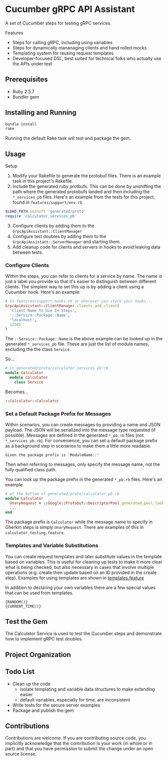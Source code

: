 # Cucumber gRPC API Assistant

A set of Cucumber steps for testing gRPC services.

Features

- Steps for calling gRPC, including using variables
- Steps for dynamically mananaging clients and hand rolled mocks
- Templating system for reusing request templates
- Developer-focused DSL, best suited for technical folks who actually use the APIs under test

## Prerequisites

- Ruby 2.5.7
- Bundler gem

## Installing and Running

```bash
bundle install
rake
```

Running the default Rake task will test and package the gem.

## Usage

Setup

1. Modify your Rakefile to generate the protobuf files. There is an example task in this project's Rakefile.
2. Include the generated ruby protbufs. This can be done by unshifting the path where the generated protobufs landed
   and then including the `*_services_pb` files. Here's an example from the tests for this project, found in
   `features/support/env.rb`

```ruby
$LOAD_PATH.unshift 'generated/proto'
require 'calculator_services_pb'
```

3. Configure clients by adding them to the `GrpcApiAssistant::ClientManager`
4. Configure test doubles by adding them to the ` GrpcApiAssistant::ServerManager` and starting them.
5. Add cleanup code for clients and servers in hooks to avoid leaking data between tests.

### Configure Clients

Within the steps, you can refer to clients for a service by name. The name is just a label you provide so that it's easier
to distinguish between different clients. The simplest way to set this up is by adding a client using a Cucumber hook.
Here's an example:

```ruby
# In features/support.hooks.rb or wherever you store your hooks...
GrpcApiAssistant::ClientManager.clients.add_client(
  'Client Name To Use In Steps',
  '::Service::Package::Name',
  'localhost',
  12345
)
```

The `::Service::Package::Name` is the above example can be looked up in the generated `*_services_pb` file. These
are just the list of module names, excluding the the class `Service`.

So...

```ruby
# in generated/proto/calculator_services_pb.rb
module Calculator
  module Calculator
    class Service
```

Becomes...

```ruby
::Calculator::Calculator
```

### Set a Default Package Prefix for Messages

Within scenarios, you can create messages by providing a name and JSON payload. The JSON will be serialized into the
message type requested (if possible). Messages are defined in the generated `*_pb.rb` files (not `*_services_pb.rb`).
For convenience, you can set a default package prefix as a background step in scenarios to make them a little more
readable.

```gherkin
Given the package prefix is 'ModuleName::'
```

Then when referring to messages, only specify the message name, not the fully qualified class path.

You can look up the package prefix in the generated `*_pb.rb` files. Here's an example.

```ruby
# at the bottom of generated/proto/calculator_pb.rb
module Calculator
  UnaryRequest = ::Google::Protobuf::DescriptorPool.generated_pool.lookup("calculator.UnaryRequest").msgclass
  ...
end
```

The package prefix is `Calculator` while the message name to specify in Gherkin steps is simply `UnaryRequest`. There
are examples of this in `calculator_testing.feature`.

### Templates and Variable Substitutions

You can create request templates and later substitute values in the template based on variables. This is useful for
cleaning up tests to make it more clear what is being checked, but also necessary in cases that involve multiple
operations (e.g. create then update based on an ID provided in the create step). Examples for using templates
are shown in [templates.feature](features/templates.feature)

In addition to declaring your own variables there are a few special values that can be used from templates.

```cucumber
{RANDOM()}
{CURRENT_TIME()}
```

## Test the Gem

The Calculator Service is used to test the Cucumber steps and demonstrate how to implement gRPC test doubles.

## Project Organization

## Todo List

- Clean up the code
  - isolate templating and variable data structures to make extending easier
  - default variables, especially for time, are inconsistent
- Write tests for the secure server examples
- Package and publish the gem

## Contributions

Contributions are welcome. If you are contributing source code, you implicitly acknowledge that the contribution
is your work (in whole or in part) and that you have permission to submit the change under an open source license.

